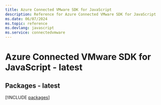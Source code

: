 ```yaml
---
title: Azure Connected VMware SDK for JavaScript
description: Reference for Azure Connected VMware SDK for JavaScript
ms.date: 06/07/2024
ms.topic: reference
ms.devlang: javascript
ms.service: connectedvmware
---
```

# Azure Connected VMware SDK for JavaScript - latest
## Packages - latest
[!INCLUDE [packages](connected-vmware-index.md)]